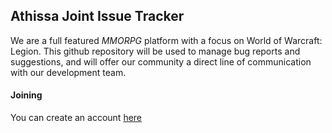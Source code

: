 ## Athissa Joint Issue Tracker

We are a full featured *MMORPG* platform with a focus on World of Warcraft: Legion. This github repository will be used to manage bug reports and suggestions, and will offer our community a direct line of communication with our development team.

#### Joining

You can create an account [here](https://athissa.com/join)
